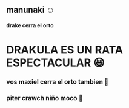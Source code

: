 
## manunaki :relaxed: 

#### drake cerra el orto 

# DRAKULA ES UN RATA ESPECTACULAR :laughing:

### vos maxiel cerra el orto tambien :poop: 

### piter crawch niño moco :poop: 